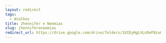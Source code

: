 ```yaml
---
layout: redirect
tags:
  - Atalhos
title: Jhennifer e Neemias
slug: jhennifereneemias
redirect_url: https://drive.google.com/drive/folders/1UIEyHgLVLnDeF8zu6jOsdLF86covGejN?usp=drive_link
---
```

